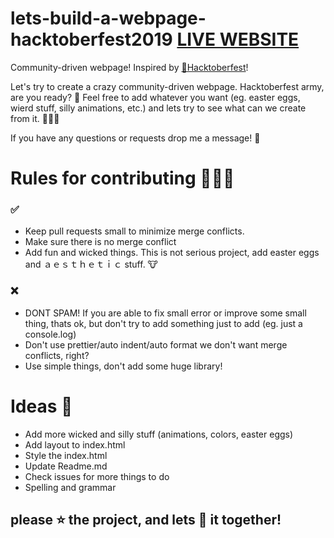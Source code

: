 # lets-build-a-webpage-hacktoberfest2019 [LIVE WEBSITE](https://fr1sk.github.io/lets-build-a-webpage-hacktoberfest2019/)

Community-driven webpage! Inspired by [🎃Hacktoberfest](https://hacktoberfest.digitalocean.com/)!

Let's try to create a crazy community-driven webpage. Hacktoberfest army, are you ready? 🚀
Feel free to add whatever you want (eg. easter eggs, wierd stuff, silly animations, etc.) and lets try to see what can we create from it. 👨🏻‍🎨 

If you have any questions or requests drop me a message! 📧

# Rules for contributing 👨🏻‍💻

### ✅
* Keep pull requests small to minimize merge conflicts.
* Make sure there is no merge conflict
* Add fun and wicked things. This is not serious project, add easter eggs and ａｅｓｔｈｅｔｉｃ stuff. 🐮

### ❌
* DONT SPAM! If you are able to fix small error or improve some small thing, thats ok, but don't try to add something just to add (eg. just a console.log)
* Don't use prettier/auto indent/auto format we don't want merge conflicts, right?
* Use simple things, don't add some huge library!

# Ideas 🧠
* Add more wicked and silly stuff (animations, colors, easter eggs)
* Add layout to index.html
* Style the index.html
* Update Readme.md
* Check issues for more things to do
* Spelling and grammar


## please ⭐ the project, and lets 🚀 it together!
